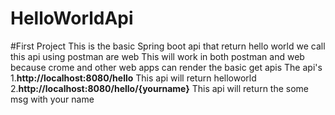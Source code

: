 ﻿# HelloWorldApi
#First Project
This is the basic Spring boot api that return hello world we call this api using postman are web
This will work in both postman and web because crome and other web apps can render the basic get apis
The api's
1.**http://localhost:8080/hello** 
This api will return helloworld
2.**http://localhost:8080/hello/{yourname}**
This api will return the some msg with your name
